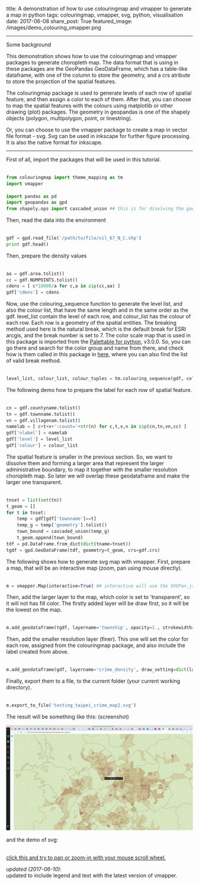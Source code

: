 title: A demonstration of how to use colouringmap and vmapper to generate a map in python
tags: colouringmap, vmapper, svg, python, visualisation
date: 2017-06-08
share_post: True
featured_image: /images/demo_colouring_vmapper.png

---

Some background

This demonstration shows how to use the colouringmap and vmapper packages to generate choropleth map. The data format that is using in these packages are the GeoPandas GeoDataFrame, which has a table-like dataframe, with one of the column to store the geometry, and a crs atribute to store the projection of the spatial features. 

The colouringmap package is used to generate levels of each row of spatial feature, and then assign a color to each of them. 
After that, you can choose to map the spatial features with the colours using matplotlib or other drawing (plot) packages. The geometry in geopandas is one of the shapely objects (polygon, multipolygon, point, or linestring). 

Or, you can choose to use the vmapper package to create a map in vector file format - svg. Svg can be used in inkscape for further figure processing. It is also the native format for inkscape. 

---

First of all, import the packages that will be used in this tutorial.

```python

from colouringmap import theme_mapping as tm
import vmapper

import pandas as pd
import geopandas as gpd
from shapely.ops import cascaded_union ## this is for disolving the goemetry of basic statistic unit into townships

```

Then, read the data into the environment

```python

gdf = gpd.read_file('/path/to/file/vil_67_N_C.shp')
print gdf.head()

```

Then, prepare the density values

```python

aa = gdf.area.tolist()
cc = gdf.NUMPOINTS.tolist()
cdens = [ c*10000/a for c,a in zip(cc,aa) ]
gdf['cdens'] = cdens

```

Now, use the colouring_sequence function to generate the level list, and also the colour list, that have the same length and in the same order as the gdf. level_list contain the level of each row, and colour_list has the colour of each row. Each row is a geometry of the spatial entities. The breaking method used here is the natural break, which is the default break for ESRI arcgis, and the break number is set to 7. The color scale map that is used in this package is imported from the <a href="https://jiffyclub.github.io/palettable/" target="blank">Palettable for python</a>, v3.0.0. So, you can go there and search for the color group and name from there, and check how is them called in this package in <a href="https://github.com/wcchin/colouringmap" target="blank">here</a>, where you can also find the list of valid break method. 

```python

level_list, colour_list, colour_tuples = tm.colouring_sequence(gdf, colorbysequence='cdens', break_method='natural_break', break_N=7, color_group='cmocean_sequential', color_name='Turbid_10')

```

The following demo how to prepare the label for each row of spatial feature. 

```python

cn = gdf.countyname.tolist()
tn = gdf.townname.tolist()
vn = gdf.villagenam.tolist()
namelab = [ c+t+v+':count='+str(n) for c,t,v,n in zip(cn,tn,vn,cc) ]
gdf['nlabel'] = namelab
gdf['level'] = level_list
gdf['colour'] = colour_list

```

The spatial feature is smaller in the previous section. So, we want to dissolve them and forming a larger area that represent the larger administrative boundary, to map it together with the smaller resolution choropleth map. So later we will overlap these geodataframe and make the larger one transparent. 

```python

tnset = list(set(tn))
t_geom = []
for t in tnset:
    temp = gdf[gdf['townname']==t]
    temp_g = temp['geometry'].tolist()
    town_bound = cascaded_union(temp_g)
    t_geom.append(town_bound)
tdf = pd.DataFrame.from_dict(dict(tname=tnset))
tgdf = gpd.GeoDataFrame(tdf, geometry=t_geom, crs=gdf.crs)

```

The following shows how to generate svg map with vmapper. First, prepare a map, that will be an interactive map (zoom, pan using mouse directly). 

```python

m = vmapper.Map(interactive=True) ## interactive will use the SVGPan.js, which will be copy automatically

```

Then, add the larger layer to the map, which color is set to 'transparent', so it will not has fill color.
The firstly added layer will be draw first, so it will be the lowest on the map. 

```python

m.add_geodataframe(tgdf, layername='township', opacity=1., strokewidth=50, strokecolor='#000', color='transparent')

```

Then, add the smaller resolution layer (finer). This one will set the color for each row, assigned from the colouringmap package, and also include the label created from above. 

```python

m.add_geodataframe(gdf, layername='crime_density', draw_setting=dict(labelby='nlabel', idby='VILLCODE', colorby='colour'),  hovercolor=(255,10,10),hoveropacity=0.9,hoverstroke="#FF0",hoverswidth=1, color=(50,50,50), opacity=0.7, strokecolor="#FFF", strokewidth=10, showlabel=True)

```

Finally, export them to a file, to the current folder (your current working directory).

```python

m.export_to_file('testing_taipei_crime_map2.svg')

```

The result will be something like this: 
(screenshot)

![screenshot of the svg map](/images/demo_colouring_vmapper.png "svg map with colouringmap and vmapper")



and the demo of svg:

<object id="svg1" data="/svgs/testing_taipei_crime_map2.svg" type="image/svg+xml" style="width: 650px; height: 480px"></object>  
<a href="/svgs/testing_taipei_crime_map2.svg"> click this and try to pan or zoom-in with your mouse scroll wheel. </a>  


*updated (2017-06-10)*:  
updated to include legend and text with the latest version of vmapper.
